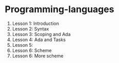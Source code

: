 # Programming-languages

1. Lesson 1: Introduction
2. Lesson 2: Syntax
3. Lesson 3: Scoping and Ada
4. Lesson 4: Ada and Tasks
5. Lesson 5: 
6. Lesson 6: Scheme
7. Lesson 6: More scheme